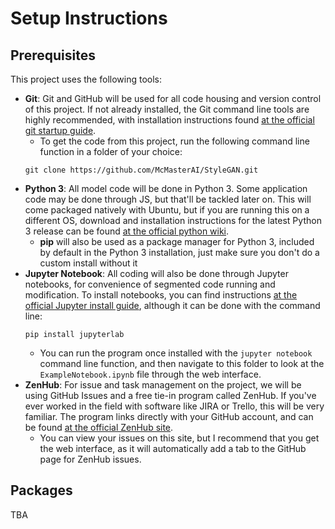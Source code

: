 # Setup Instructions
## Prerequisites
This project uses the following tools:
- **Git**: Git and GitHub will be used for all code housing and version control of this project. If not already installed, the Git command line tools are highly recommended, with installation instructions found [at the official git startup guide](https://git-scm.com/book/en/v2/Getting-Started-Installing-Git). 
    - To get the code from this project, run the following command line function in a folder of your choice:  
    ```git
    git clone https://github.com/McMasterAI/StyleGAN.git
    ```
- **Python 3**: All model code will be done in Python 3. Some application code may be done through JS, but that'll be tackled later on. This will come packaged natively with Ubuntu, but if you are running this on a different OS, download and installation instructions for the latest Python 3 release can be found [at the official python wiki](https://wiki.python.org/moin/BeginnersGuide/Download).
    - **pip** will also be used as a package manager for Python 3, included by default in the Python 3 installation, just make sure you don't do a custom install without it
- **Jupyter Notebook**: All coding will also be done through Jupyter notebooks, for convenience of segmented code running and modification. To install notebooks, you can find instructions [at the official Jupyter install guide](https://jupyter.org/install), although it can be done with the command line:
    ```
    pip install jupyterlab
    ```
    - You can run the program once installed with the `jupyter notebook` command line function, and then navigate to this folder to look at the `ExampleNotebook.ipynb` file through the web interface.
- **ZenHub**: For issue and task management on the project, we will be using GitHub Issues and a free tie-in program called ZenHub. If you've ever worked in the field with software like JIRA or Trello, this will be very familiar. The program links directly with your GitHub account, and can be found [at the official ZenHub site](https://www.zenhub.com/).
    - You can view your issues on this site, but I recommend that you get the web interface, as it will automatically add a tab to the GitHub page for ZenHub issues. 

## Packages
TBA